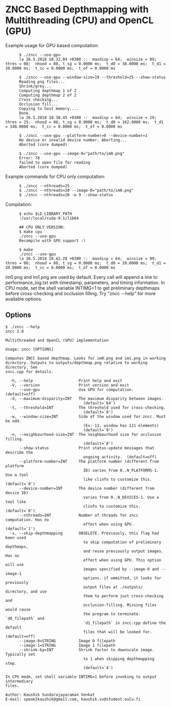 # ZNCC Based Depthmapping with Multithreading (CPU) and OpenCL (GPU)


Example usage for GPU based computation:
```
      $ ./zncc --use-gpu
      la 26.5.2018 10.32.04 +0300 ::  maxdisp = 64;  winsize = 09;  thres = 08;  nhood = 08, t_sg = 0.0000 ms;  t_d0 = 38.0000 ms;  t_d1 = 38.0000 ms;  t_cc = 0.0000 ms;  t_of = 0.0000 ms

      $ ./zncc --use-gpu --window-size=19 --threshold=25 --show-status
      Reading png files...
      Shrink/grey...
      Computing depthmap 1 of 2
      Computing depthmap 2 of 2
      Cross checking...
      Occlusion fill...
      Copying to host memory....
      Done.
      la 26.5.2018 10.30.45 +0300 ::  maxdisp = 64;  winsize = 19;  thres = 25;  nhood = 08, t_sg = 0.0000 ms;  t_d0 = 162.0000 ms;  t_d1 = 148.0000 ms;  t_cc = 0.0000 ms;  t_of = 0.0000 ms
      
      $ ./zncc --use-gpu --platform-number=0 --device-number=1
      No device or invalid device number. Aborting...
      Aborted (core dumped)

      $ ./zncc --use-gpu --image-0="path/to/im0.png"
      Error: 78
      failed to open file for reading
      Aborted (core dumped)

```

Example commands for CPU only computation:
```
      $ ./zncc --nthreads=25
      $ ./zncc --nthreads=20 --image-0="path/to/im0.png"
      $ ./zncc --nthreads=20 -w 9 --show-status
```

Compilation:
```
      $ echo $LD_LIBRARY_PATH
      :/usr/local/cuda-9.1/lib64

      ## CPU ONLY VERSION:
      $ make cpu
      ./zncc --use-gpu
      Recompile with GPU support :)

      $ make
      ./zncc --use-gpu
      la 26.5.2018 10.42.28 +0300 ::  maxdisp = 64;  winsize = 09;  thres = 08;  nhood = 08, t_sg = 0.0000 ms;  t_d0 = 39.0000 ms;  t_d1 = 39.0000 ms;  t_cc = 0.0000 ms;  t_of = 0.0000 ms
```


im0.png and im1.png are used by default. Every call will append a line to performance_log.txt with timestamp, parameters, and timing information. In CPU mode, set the shell variable INTIMG=1 to get preliminary depthmaps before cross-checking and occlusion filling. Try "zncc --help" for more available options.


## Options

	$ ./zncc --help
	zncc 2.0

	Multithreaded and OpenCL (GPU) implementation

	Usage: zncc [OPTIONS]

	Computes ZNCC based depthmap. Looks for im0.png and im1.png in working
	directory. Outputs to outputs/depthmap.png relative to working directory. See
	zncc.cpp for details.

	  -h, --help                    Print help and exit
	  -V, --version                 Print version and exit
	      --use-gpu                 Use GPU for computation.  (default=off)
	  -d, --maximum-disparity=INT   The maximum disparity between images.
	                                  (default=`64')
	  -t, --threshold=INT           The threshold used for cross-checking.
	                                  (default=`8')
	  -w, --window-size=INT         Side of the window used for zncc. Must be odd.
	                                  (Ex: 11, window has 121 elements)
	                                  (default=`9')
	  -n, --neighbourhood-size=INT  The neighbourhood size for occlusion filling.
	                                  (default=`8')
	      --show-status             Print status-update messages that describe the
	                                  ongoing activity.  (default=off)
	      --platform-number=INT     The platform number (different from platform
	                                  ID) varies from 0..N_PLATFORMS-1. Use a tool
	                                  like clinfo to customize this.  (default=`0')
	      --device-number=INT       The device number (different from device ID)
	                                  varies from 0..N_DEVICES-1. Use a tool like
	                                  clinfo to customize this.  (default=`0')
	      --nthreads=INT            Number of threads for zncc computation. Has no
	                                  effect when using GPU.  (default=`1')
	  -s, --skip-depthmapping       OBSELETE. Previously, this flag had been used
	                                  to skip computation of preliminary depthmaps,
	                                  and reuse previously output images. Has no
	                                  effect when using GPU. This option will use
	                                  images specified by --image-0 and --image-1
	                                  options. if ommitted, it looks for previously
	                                  output files at ./outputs/ directory, and use
	                                  them to perform just cross-checking and
	                                  occlusion-filling. Missing files would cause
	                                  the program to terminate. `d0_filepath` and
	                                  `d1_filepath` in zncc.cpp define the default
	                                  files that will be looked for.  (default=off)
	      --image-0=STRING          Image 0 filepath
	      --image-1=STRING          Image 1 filepath
	      --shrink-by=INT           Shrink factor to downscale image. Typically set
	                                  to 1 when skipping depthmapping step.
	                                  (default=`4')

	In CPU mode, set shell variable INTIMG=1 before invoking to output intermediary
	files.

	Author: Kaushik Sundarajayaraman Venkat
	E-mail: speak2kaushik@gmail.com, kaushik.sv@student.oulu.fi
